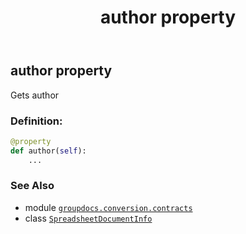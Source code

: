 ﻿---
title: author property
second_title: GroupDocs.Conversion for Python via .NET API References
description: 
type: docs
weight: 30
url: /python-net/groupdocs.conversion.contracts/spreadsheetdocumentinfo/author/
is_root: false
---

## author property


Gets author
### Definition:
```python
@property
def author(self):
    ...
```

### See Also
* module [`groupdocs.conversion.contracts`](../../)
* class [`SpreadsheetDocumentInfo`](/conversion/python-net/groupdocs.conversion.contracts/spreadsheetdocumentinfo)
